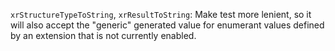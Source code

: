 `xrStructureTypeToString`, `xrResultToString`: Make test more lenient, so it will also accept the "generic" generated value for enumerant values defined by an extension that is not currently enabled.
